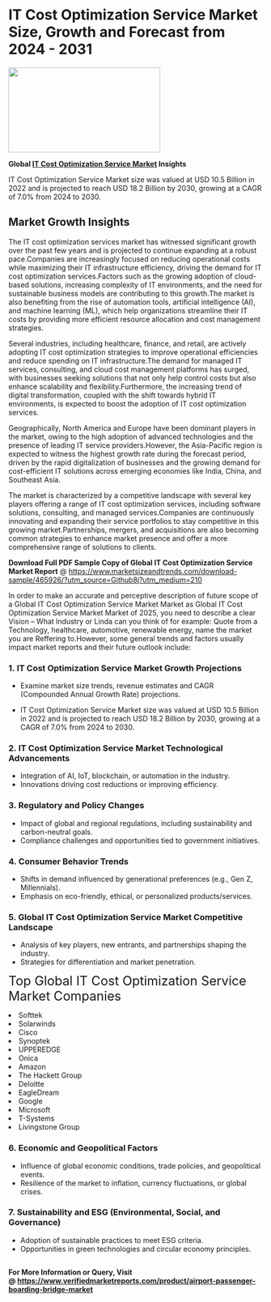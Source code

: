 <H1>IT Cost Optimization Service Market Size, Growth and Forecast from 2024 - 2031</H1><img class="aligncenter size-medium wp-image-584254" src="https://thirdeyenews.in/wp-content/uploads/2024/09/Global-Market-Research-300x168.jpeg" alt="" width="300" height="168" /><p><strong>Global&nbsp;<a href="https://www.marketsizeandtrends.com/download-sample/465926/?utm_source=Github8j?utm_medium=210">IT Cost Optimization Service Market</a> Insights</strong></p><p>IT Cost Optimization Service Market size was valued at USD 10.5 Billion in 2022 and is projected to reach USD 18.2 Billion by 2030, growing at a CAGR of 7.0% from 2024 to 2030.</p><p><h2>Market Growth Insights</h2> <p>The IT cost optimization services market has witnessed significant growth over the past few years and is projected to continue expanding at a robust pace.Companies are increasingly focused on reducing operational costs while maximizing their IT infrastructure efficiency, driving the demand for IT cost optimization services.Factors such as the growing adoption of cloud-based solutions, increasing complexity of IT environments, and the need for sustainable business models are contributing to this growth.The market is also benefiting from the rise of automation tools, artificial intelligence (AI), and machine learning (ML), which help organizations streamline their IT costs by providing more efficient resource allocation and cost management strategies.</p> <p>Several industries, including healthcare, finance, and retail, are actively adopting IT cost optimization strategies to improve operational efficiencies and reduce spending on IT infrastructure.The demand for managed IT services, consulting, and cloud cost management platforms has surged, with businesses seeking solutions that not only help control costs but also enhance scalability and flexibility.Furthermore, the increasing trend of digital transformation, coupled with the shift towards hybrid IT environments, is expected to boost the adoption of IT cost optimization services.</p> <p>Geographically, North America and Europe have been dominant players in the market, owing to the high adoption of advanced technologies and the presence of leading IT service providers.However, the Asia-Pacific region is expected to witness the highest growth rate during the forecast period, driven by the rapid digitalization of businesses and the growing demand for cost-efficient IT solutions across emerging economies like India, China, and Southeast Asia.</p> <p>The market is characterized by a competitive landscape with several key players offering a range of IT cost optimization services, including software solutions, consulting, and managed services.Companies are continuously innovating and expanding their service portfolios to stay competitive in this growing market.Partnerships, mergers, and acquisitions are also becoming common strategies to enhance market presence and offer a more comprehensive range of solutions to clients.</p> <p><span class=""><strong>Download Full PDF Sample Copy of Global IT Cost Optimization Service Market Report</strong> @ <a href="https://www.marketsizeandtrends.com/download-sample/465926/?utm_source=Github8j?utm_medium=210" target="_blank">https://www.marketsizeandtrends.com/download-sample/465926/?utm_source=Github8j?utm_medium=210</a></span></p><p>In order to make an accurate and perceptive description of future scope of a Global&nbsp;IT Cost Optimization Service Market Market as Global&nbsp;IT Cost Optimization Service Market Market of 2025, you need to describe a clear Vision &ndash; What Industry or Linda can you think of for example: Quote from a Technology, healthcare, automotive, renewable energy, name the market you are Reffering to.However, some general trends and factors usually impact market reports and their future outlook include:</p><h3>1.&nbsp;<strong>IT Cost Optimization Service Market Growth Projections</strong></h3><ul><li>Examine market size trends, revenue estimates and CAGR (Compounded Annual Growth Rate) projections.</li><li><p>IT Cost Optimization Service Market size was valued at USD 10.5 Billion in 2022 and is projected to reach USD 18.2 Billion by 2030, growing at a CAGR of 7.0% from 2024 to 2030.</p></li></ul><h3>2.&nbsp;<strong>IT Cost Optimization Service Market Technological Advancements</strong></h3><ul><li>Integration of AI, IoT, blockchain, or automation in the industry.</li><li>Innovations driving cost reductions or improving efficiency.</li></ul><h3>3.&nbsp;<strong>Regulatory and Policy Changes</strong></h3><ul><li>Impact of global and regional regulations, including sustainability and carbon-neutral goals.</li><li>Compliance challenges and opportunities tied to government initiatives.</li></ul><h3>4.&nbsp;<strong>Consumer Behavior Trends</strong></h3><ul><li>Shifts in demand influenced by generational preferences (e.g., Gen Z, Millennials).</li><li>Emphasis on eco-friendly, ethical, or personalized products/services.</li></ul><h3>5.&nbsp;<strong>Global IT Cost Optimization Service Market Competitive Landscape</strong></h3><ul><li>Analysis of key players, new entrants, and partnerships shaping the industry.</li><li>Strategies for differentiation and market penetration.</li></ul><p data-pm-slice="1 1 []"><span style="color: inherit; font-family: inherit; font-size: 25px;">Top Global IT Cost Optimization Service Market Companies</span></p><div class="" data-test-id=""><p><li>Softtek</li><li> Solarwinds</li><li> Cisco</li><li> Synoptek</li><li> UPPEREDGE</li><li> Onica</li><li> Amazon</li><li> The Hackett Group</li><li> Deloitte</li><li> EagleDream</li><li> Google</li><li> Microsoft</li><li> T-Systems</li><li> Livingstone Group</li></p></div><h3>6.&nbsp;<strong>Economic and Geopolitical Factors</strong></h3><ul><li>Influence of global economic conditions, trade policies, and geopolitical events.</li><li>Resilience of the market to inflation, currency fluctuations, or global crises.</li></ul><h3>7.&nbsp;<strong>Sustainability and ESG (Environmental, Social, and Governance)</strong></h3><ul><li>Adoption of sustainable practices to meet ESG criteria.</li><li>Opportunities in green technologies and circular economy principles.</li></ul><h2><strong style="font-size: 14px;">For More Information or Query, Visit @&nbsp;</strong><a style="background-color: #ffffff; font-size: 14px;" href="https://www.marketsizeandtrends.com/report/it-cost-optimization-service-market/" target="_blank">https://www.verifiedmarketreports.com/product/airport-passenger-boarding-bridge-market</a></h2>